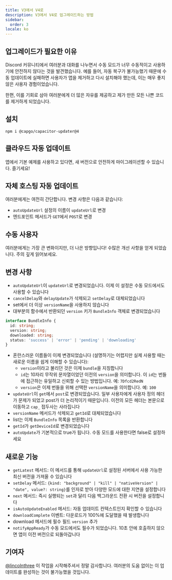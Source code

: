 ```yaml
---
title: V3에서 V4로
description: V3에서 V4로 업그레이드하는 방법
sidebar:
  order: 3
locale: ko
---
```


## 업그레이드가 필요한 이유

Discord 커뮤니티에서 여러분과 대화를 나누면서 수동 모드가 너무 수동적이고 사용하기에 안전하지 않다는 것을 발견했습니다. 예를 들어, 자동 복구가 불가능했기 때문에 수동 업데이트에 실패하면 사용자가 앱을 제거하고 다시 설치해야 했는데, 이는 매우 좋지 않은 사용자 경험이었습니다.

한편, 이를 기회로 삼아 여러분에게 더 많은 자유를 제공하고 제가 만든 모든 나쁜 코드를 제거하게 되었습니다.

## 설치

`npm i @capgo/capacitor-updater@4`

## 클라우드 자동 업데이트

앱에서 기본 예제를 사용하고 있다면, 새 버전으로 안전하게 마이그레이션할 수 있습니다. 즐기세요!

## 자체 호스팅 자동 업데이트

여러분에게는 여전히 간단합니다. 변경 사항은 다음과 같습니다:

* `autoUpdateUrl` 설정의 이름이 `updateUrl`로 변경
* 엔드포인트 메서드가 `GET`에서 `POST`로 변경

## 수동 사용자

여러분에게는 가장 큰 변화이지만, 더 나은 방향입니다! 수많은 개선 사항을 얻게 되었습니다. 주의 깊게 읽어보세요.

## 변경 사항

* `autoUpdateUrl`이 `updateUrl`로 변경되었습니다. 이제 이 설정은 수동 모드에서도 사용할 수 있습니다
* `cancelDelay`와 `delayUpdate`가 삭제되고 `setDelay`로 대체되었습니다
* set에서 더 이상 `versionName`을 사용하지 않습니다
* 대부분의 함수에서 반환되던 `version` 키가 `BundleInfo` 객체로 변경되었습니다

```typescript
interface BundleInfo {
  id: string;
  version: string;
  downloaded: string;
  status: 'success' | 'error' | 'pending' | 'downloading'
}
```

* 혼란스러운 이름들이 이제 변경되었습니다 (설명하기는 어렵지만 실제 사용할 때는 새로운 이름을 쉽게 이해할 수 있습니다):
  * `version`이라고 불리던 것은 이제 `bundle`을 지칭합니다
  * `id`는 10자리 무작위 문자열이었던 이전의 `version`을 의미합니다. 이 `id`는 번들에 접근하는 유일하고 신뢰할 수 있는 방법입니다. 예: `7Dfcd2RedN`
  * `version`은 이제 번들을 위해 선택한 `versionName`을 의미합니다. 예: `100`
* `updateUrl`이 `get`에서 `post`로 변경되었습니다. 일부 사용자에게 사용자 정의 헤더가 문제가 되었고 post가 더 논리적이기 때문입니다. 이전의 모든 헤더는 본문으로 이동하고 `cap_` 접두사는 사라집니다
* `versionName` 메서드가 삭제되고 `getId`로 대체되었습니다
* list는 이제 `BundleInfo` 목록을 반환합니다
* `getId`가 `getDeviceId`로 변경되었습니다
* `autoUpdate`가 기본적으로 true가 됩니다. 수동 모드를 사용한다면 false로 설정하세요

## 새로운 기능

* `getLatest` 메서드: 이 메서드를 통해 `updateUrl`로 설정된 서버에서 사용 가능한 최신 버전을 가져올 수 있습니다
* `setDelay` 메서드: `{kind: "background" | "kill" | "nativeVersion" | "date", value?: string}`를 인자로 받아 다양한 모드에 대한 지연을 설정합니다
* `next` 메서드: 즉시 실행되는 `set`과 달리 다음 백그라운드 전환 시 버전을 설정합니다
* `isAutoUpdateEnabled` 메서드: 자동 업데이트 컨텍스트인지 확인할 수 있습니다
* `downloadComplete` 이벤트: 다운로드가 100%에 도달했을 때 발생합니다
* download 메서드에 필수 필드 `version` 추가
* `notifyAppReady`가 수동 모드에서도 필수가 되었습니다. 10초 안에 호출하지 않으면 앱이 이전 버전으로 되돌아갑니다

## 기여자

[@lincolnthree](https://githubcom/lincolnthree/) 이 작업을 시작해주셔서 정말 감사합니다. 여러분의 도움 없이는 이 업데이트를 완성하는 것이 불가능했을 것입니다.